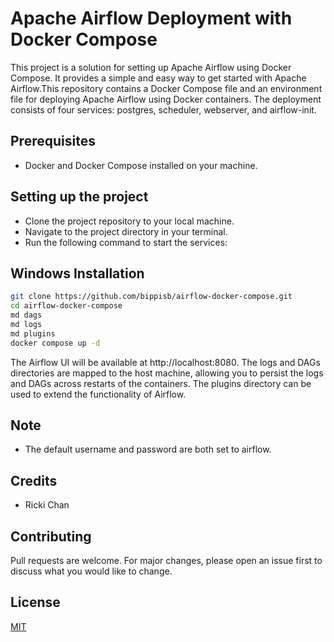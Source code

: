 # Apache Airflow Deployment with Docker Compose
This project is a solution for setting up Apache Airflow using Docker Compose. It provides a simple and easy way to get started with Apache Airflow.This repository contains a Docker Compose file and an environment file for deploying Apache Airflow using Docker containers. The deployment consists of four services: postgres, scheduler, webserver, and airflow-init.

## Prerequisites
 - Docker and Docker Compose installed on your machine.
## Setting up the project
- Clone the project repository to your local machine.
- Navigate to the project directory in your terminal.
- Run the following command to start the services:
## Windows Installation

```bash
git clone https://github.com/bippisb/airflow-docker-compose.git
cd airflow-docker-compose
md dags
md logs
md plugins
docker compose up -d
```
The Airflow UI will be available at http://localhost:8080. The logs and DAGs directories are mapped to the host machine, allowing you to persist the logs and DAGs across restarts of the containers. The plugins directory can be used to extend the functionality of Airflow.
## Note
- The default username and password are both set to airflow.
## Credits
- Ricki Chan

## Contributing

Pull requests are welcome. For major changes, please open an issue first
to discuss what you would like to change.

## License

[MIT](https://choosealicense.com/licenses/mit/)
